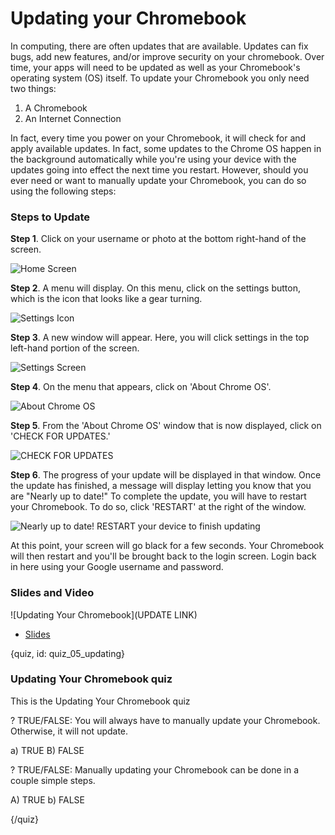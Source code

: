 # Updating your Chromebook

In computing, there are often updates that are available. Updates can fix bugs, add new features, and/or improve security on your chromebook. Over time, your apps will need to be updated as well as your Chromebook's operating system (OS) itself. To update your Chromebook you only need two things:
1. A Chromebook
2. An Internet Connection

In fact, every time you power on your Chromebook, it will check for and apply available updates. In fact, some updates to the Chrome OS happen in the background automatically while you're using your device with the updates going into effect the next time you restart. However, should you ever need or want to manually update your Chromebook, you can do so using the following steps:


### Steps to Update

**Step 1**. Click on your username or photo at the bottom right-hand of the screen.

![Home Screen](images/05_updating/05_gettingstarted_updating-1.png)

**Step 2**. A menu will display. On this menu, click on the settings button, which is the icon that looks like a gear turning.

![Settings Icon](images/05_updating/05_gettingstarted_updating-3.png)

**Step 3**. A new window will appear. Here, you will click settings in the top left-hand portion of the screen.

![Settings Screen](images/05_updating/05_gettingstarted_updating-4.png)

**Step 4**. On the menu that appears, click on 'About Chrome OS'. 

![About Chrome OS](images/05_updating/05_gettingstarted_updating-5.png)

**Step 5**. From the 'About Chrome OS' window that is now displayed, click on 'CHECK FOR UPDATES.' 

![CHECK FOR UPDATES](images/05_updating/05_gettingstarted_updating-6.png)

**Step 6**. The progress of your update will be displayed in that window. Once the update has finished, a message will display letting you know that you are "Nearly up to date!" To complete the update, you will have to restart your Chromebook. To do so, click 'RESTART' at the right of the window.

![Nearly up to date! RESTART your device to finish updating](images/05_updating/05_gettingstarted_updating-8.png)

At this point, your screen will go black for a few seconds. Your Chromebook will then restart and you'll be brought back to the login screen. Login back in here using your Google username and password.  

### Slides and Video

![Updating Your Chromebook](UPDATE LINK)

* [Slides](https://docs.google.com/presentation/d/1ypTp6aMvOIW9vlMDaeLEML4GIMaSKu2gn5o_QrtOE_o/edit?usp=sharing)


{quiz, id: quiz_05_updating}

### Updating Your Chromebook quiz

This is the Updating Your Chromebook quiz

? TRUE/FALSE: You will always have to manually update your Chromebook. Otherwise, it will not update.

a) TRUE
B) FALSE

? TRUE/FALSE: Manually updating your Chromebook can be done in a couple simple steps.

A) TRUE
b) FALSE


{/quiz}

